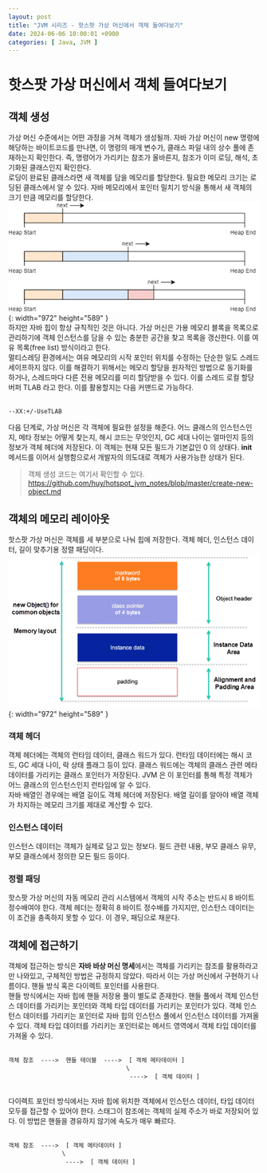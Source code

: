 ```yaml
---
layout: post
title: "JVM 시리즈 - 핫스팟 가상 머신에서 객체 들여다보기"
date: 2024-06-06 10:00:01 +0900
categories: [ Java, JVM ]
---
```


# 핫스팟 가상 머신에서 객체 들여다보기

## 객체 생성

가상 머신 수준에서는 어떤 과정을 거쳐 객체가 생성될까. 자바 가상 머신이 new 명령에 해당하는 바이트코드를 만나면, 이 명령의 매개 변수가, 클래스 파일 내의 상수 풀에
존재하는지 확인한다. 즉, 명령어가 가리키는 참조가 올바른지, 참조가 이미 로딩, 해석, 초기화된 클래스인지 확인한다.
<br><span>
로딩이 완료된 클래스라면 새 객체를 담을 메모리를 할당한다. 필요한 메모리 크기는 로딩된 클래스에서 알 수 있다. 자바 메모리에서 포인터 밀치기 방식을 통해서 새 객체의 크기 만큼
메모리를 할당한다.
<br>
![Desktop View](/assets/img/2024-06-06/2024-06-06-pointer-bump.png){: width="972" height="589" }
<br><span>
하지만 자바 힙이 항상 규칙적인 것은 아니다. 가상 머신은 가용 메모리 블록을 목록으로 관리하기에 객체 인스턴스를 담을 수 있는 충분한 공간을 찾고 목록을 갱신한다. 이를 여유
목록(free list) 방식이라고 한다.
<br><span>
멀티스레딩 환경에서는 여유 메모리의 시작 포인터 위치를 수정하는 단순한 일도 스레드 세이프하지 않다. 이를 해결하기 위해서는 메모리 할당을 원자적인 방법으로 동기화를 하거나,
스레드마다 다른 전용 메모리를 미리 할당받을 수 있다. 이를 스레드 로컬 할당 버퍼 TLAB 라고 한다. 이를 활용할지는 다음 커맨드로 가능하다.

```shell

--XX:+/-UseTLAB

```

다음 단계로, 가상 머신은 각 객체에 필요한 설정을 해준다. 어느 클래스의 인스턴스인지, 메타 정보는 어떻게 찾는지, 해시 코드는 무엇인지, GC 세대 나이는 얼마인지 등의 정보가
객체 헤더에 저장된다. 이 객체는 현재 모든 필드가 기본값인 0 의 상태다. **init** 메서드를 이어서 실행함으로서 개발자의 의도대로 객체가 사용가능한 상태가 된다.

> 객체 생성 코드는 여기서 확인할 수 있다.
> https://github.com/huy/hotspot_jvm_notes/blob/master/create-new-object.md

## 객체의 메모리 레이아웃

핫스팟 가상 머신은 객체를 세 부분으로 나눠 힙에 저장한다. 객체 헤더, 인스턴스 데이터, 길이 맞추기용 정렬 패딩이다.
<br>
![Desktop View](/assets/img/2024-06-06/2024-06-06-object-layout.png){: width="972" height="589" }
<br><span>

### 객체 헤더

객체 헤더에는 객체의 런타임 데이터, 클래스 워드가 있다. 런타임 데이터에는 해시 코드, GC 세대 나이, 락 상태 플래그 등이 있다. 클래스 워드에는 객체의 클래스 관련
메타데이터를 가리키는 클래스 포인터가 저장된다. JVM 은 이 포인터를 통해 특정 객체가 어느 클래스의 인스턴스인지 런타임에 알 수 있다.
<br><span>
자바 배열인 경우에는 배열 길이도 객체 헤더에 저장된다. 배열 길이를 알아야 배열 객체가 차지하는 메모리 크기를 제대로 계산할 수 있다.

### 인스턴스 데이터

인스턴스 데이터는 객체가 실제로 담고 있는 정보다. 필드 관련 내용, 부모 클래스 유무, 부모 클래스에서 정의한 모든 필드 등이다.

### 정렬 패딩

핫스팟 가상 머신의 자동 메모리 관리 시스템에서 객체의 시작 주소는 반드시 8 바이트 정수배여야 한다. 객체 헤더는 정확히 8 바이트 정수배를 가지지만, 인스턴스 데이터는 이
조건을 충족하지 못할 수 있다. 이 경우, 패딩으로 채운다.

## 객체에 접근하기

객체에 접근하는 방식은 **자바 바상 머신 명세**에서는 객체를 가리키는 참조를 활용하라고만 나와있고, 구체적인 방법은 규정하지 않았다. 따라서 이는 가상 머신에서 구현하기
나름이다. 핸들 방식 혹은 다이렉트 포인터를 사용한다.
<br><span>
핸들 방식에서는 자바 힙에 핸들 저장용 풀이 별도로 존재한다. 핸들 풀에서 객체 인스턴스 데이터를 가리키는 포인터와 객체 타입 데이터를 가리키는 포인터가 있다. 객체 인스턴스
데이터를 가리키는 포인터로 자바 힙의 인스턴스 풀에서 인스턴스 데이터를 가져올 수 있다. 객체 타입 데이터를 가리키는 포인터로는 메서드 영역에서 객체 타입 데이터를 가져올 수
있다.

```shell

객체 참조  ---->  핸들 테이블  ---->  [ 객체 메타데이터 ]
                                 \
                                  ---->  [ 객체 데이터 ]

```

<br><span>
다이렉트 포인터 방식에서는 자바 힙에 위치한 객체에서 인스턴스 데이터, 타입 데이터 모두를 접근할 수 있어야 한다. 스태그이 참조에는 객체의 실제 주소가 바로 저장되어 있다. 이 방법은 핸들을 경유하지 않기에 속도가 매우 빠르다.

```shell

객체 참조  ---->  [ 객체 메타데이터 ]
               \
                ---->  [ 객체 데이터 ]

```

